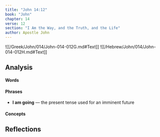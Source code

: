```yaml
---
title: "John 14:12"
book: "John"
chapter: 14
verse: 12
section: "I Am the Way, and the Truth, and the Life"
author: Apostle John
---
```

![[/Greek/John/014/John-014-012G.md#Text]]
![[/Hebrew/John/014/John-014-012H.md#Text]]

## Analysis

#### Words

#### Phrases
- **I am going** — the present tense used for an imminent future

#### Concepts

## Reflections
